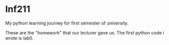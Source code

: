 # Inf211
My python learning journey for first semester of university.

These are the "homework" that our lecturer gave us. The first python code i wrote is lab0. 
